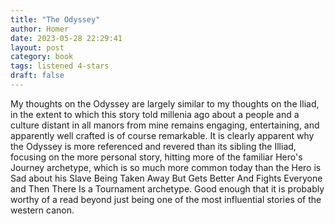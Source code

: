 ```yaml
---
title: "The Odyssey"
author: Homer
date: 2023-05-28 22:29:41
layout: post
category: book
tags: listened 4-stars
draft: false
---
```


My thoughts on the Odyssey are largely similar to my thoughts on the Iliad, in the extent to which this story told millenia ago about a people and a culture distant in all manors from mine remains engaging, entertaining, and apparently well crafted is of course remarkable. It is clearly apparent why the Odyssey is more referenced and revered than its sibling the Illiad, focusing on the more personal story, hitting more of the familiar Hero's Journey archetype, which is so much more common today than the Hero is Sad about his Slave Being Taken Away But Gets Better And Fights Everyone and Then There Is a Tournament archetype. Good enough that it is probably worthy of a read beyond just being one of the most influential stories of the western canon.
